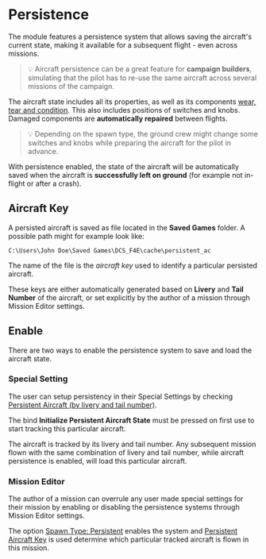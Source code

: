 # Persistence

The module features a persistence system that allows saving the aircraft's
current state, making it available for a subsequent flight - even across
missions.

> 💡 Aircraft persistence can be a great feature for **campaign builders**,
> simulating that the pilot has to re-use the same aircraft across several
> missions of the campaign.

The aircraft state includes all its properties, as well as its components
[wear, tear and condition](mission_editor.md#condition-and-wear). This also
includes positions of switches and knobs. Damaged components are **automatically
repaired** between flights.

> 💡 Depending on the spawn type, the ground crew might change some switches and
> knobs while preparing the aircraft for the pilot in advance.

With persistence enabled, the state of the aircraft will be automatically saved
when the aircraft is **successfully left on ground** (for example not in-flight
or after a crash).

## Aircraft Key

A persisted aircraft is saved as file located in the **Saved Games** folder. A
possible path might for example look like:

`C:\Users\John Doe\Saved Games\DCS_F4E\cache\persistent_ac`

The name of the file is the _aircraft key_ used to identify a particular
persisted aircraft.

These keys are either automatically generated based on **Livery** and **Tail
Number** of the aircraft, or set explicitly by the author of a mission through
Mission Editor settings.

## Enable

There are two ways to enable the persistence system to save and load the
aircraft state.

### Special Setting

The user can setup persistency in their Special Settings by checking
[Persistent Aircraft (by livery and tail number)](special_options.md#persistent-aircraft-by-livery-and-tail-number).

The bind **Initialize Persistent Aircraft State** must be pressed on first use
to start tracking this particular aircraft.

The aircraft is tracked by its livery and tail number. Any subsequent mission
flown with the same combination of livery and tail number, while aircraft
persistence is enabled, will load this particular aircraft.

### Mission Editor

The author of a mission can overrule any user made special settings for their
mission by enabling or disabling the persistence systems through Mission Editor
settings.

The option [Spawn Type: Persistent](mission_editor.md#persistent) enables the
system and [Persistent Aircraft Key](mission_editor.md#persistent-aircraft-key)
is used determine which particular tracked aircraft is flown in this mission.
